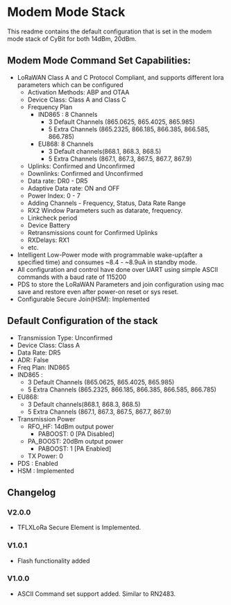 # Modem Mode Stack #

This readme contains the default configuration that is set in the modem mode stack of CyBit for both 14dBm, 20dBm.

## Modem Mode Command Set Capabilities: ##

* LoRaWAN Class A and C Protocol Compliant, and supports different lora parameters which can be configured
	* Activation Methods: ABP and OTAA
	* Device Class: Class A and Class C
	* Frequency Plan
		* IND865 : 8 Channels
			* 3 Default Channels (865.0625, 865.4025, 865.985)
			* 5 Extra Channels (865.2325, 866.185, 866.385, 866.585, 866.785)
		* EU868: 8 Channels
			* 	3 Default channels(868.1, 868.3, 868.5)
			* 	5 Extra Channels (867.1, 867.3, 867.5, 867.7, 867.9)
	* Uplinks: Confirmed and Unconfirmed
	* Downlinks: Confirmed and Unconfirmed
	* Data rate: DR0 - DR5	
	* Adaptive Data rate: ON and OFF		
	* Power Index: 0 - 7	
	* Adding Channels - Frequency, Status, Data Rate Range
	* RX2 Window Parameters such as datarate, frequency.
	* Linkcheck period
	* Device Battery
	* Retransmissions count for Confirmed Uplinks
	* RXDelays: RX1
	* etc.
* Intelligent Low-Power mode with programmable wake-up(after a specified time) and consumes ~8.4 - ~8.9uA in standby mode.
* All configuration and control have done over UART using simple ASCII commands with a baud rate of 115200
* PDS to store the LoRaWAN Parameters and join configuration using mac save and restore even after power-on reset or sys reset.
* Configurable Secure Join(HSM): Implemented


## Default Configuration of the stack ##

* Transmission Type: Unconfirmed
* Device Class: Class A
* Data Rate: DR5
* ADR: False
* Freq Plan: IND865
* IND865 : 
	* 3 Default Channels (865.0625, 865.4025, 865.985)
	* 5 Extra Channels (865.2325, 866.185, 866.385, 866.585, 866.785)
* EU868: 
	* 	3 Default channels(868.1, 868.3, 868.5)
	* 	5 Extra Channels (867.1, 867.3, 867.5, 867.7, 867.9)
* Transmission Power
	* RFO_HF:  14dBm output power
		* PABOOST: 0 [PA Disabled]
	* PA_BOOST: 20dBm output power
		* PABOOST: 1 [PA Enabled]
	* TX Power: 0
* PDS : Enabled
* HSM : Implemented

## Changelog

### V2.0.0
* TFLXLoRa Secure Element is Implemented. 

### V1.0.1
* Flash functionality added

### V1.0.0
* ASCII Command set support added. Similar to RN2483.
